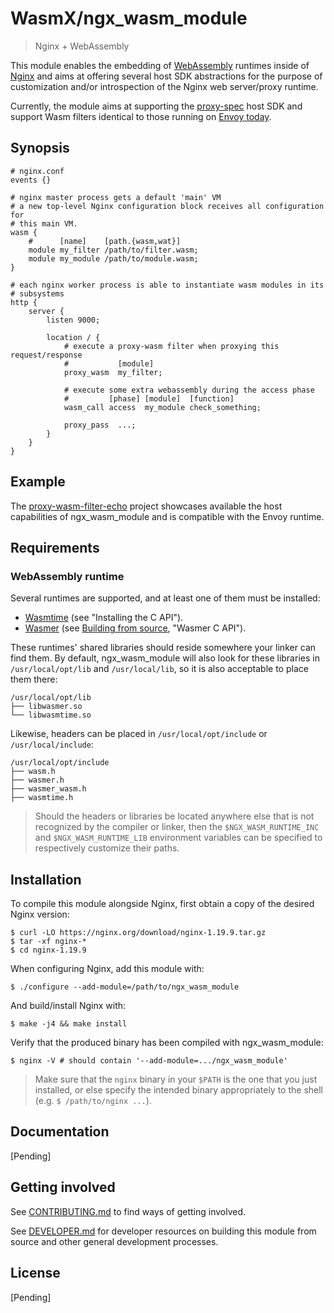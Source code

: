# WasmX/ngx_wasm_module

> Nginx + WebAssembly

This module enables the embedding of [WebAssembly](https://webassembly.org/)
runtimes inside of [Nginx](https://nginx.org/) and aims at offering several host
SDK abstractions for the purpose of customization and/or introspection of the
Nginx web server/proxy runtime.

Currently, the module aims at supporting the
[proxy-spec](https://github.com/proxy-wasm/spec) host SDK and support Wasm
filters identical to those running on
[Envoy today](https://www.envoyproxy.io/docs/envoy/latest/configuration/http/http_filters/wasm_filter.html).

## Synopsis

```nginx
# nginx.conf
events {}

# nginx master process gets a default 'main' VM
# a new top-level Nginx configuration block receives all configuration for
# this main VM.
wasm {
    #      [name]    [path.{wasm,wat}]
    module my_filter /path/to/filter.wasm;
    module my_module /path/to/module.wasm;
}

# each nginx worker process is able to instantiate wasm modules in its
# subsystems
http {
    server {
        listen 9000;

        location / {
            # execute a proxy-wasm filter when proxying this request/response
            #           [module]
            proxy_wasm  my_filter;

            # execute some extra webassembly during the access phase
            #         [phase] [module]  [function]
            wasm_call access  my_module check_something;

            proxy_pass  ...;
        }
    }
}
```

## Example

The
[proxy-wasm-filter-echo](https://github.com/wasmx-proxy/proxy-wasm-filter-echo/)
project showcases available the host capabilities of ngx_wasm_module and is
compatible with the Envoy runtime.

## Requirements

### WebAssembly runtime

Several runtimes are supported, and at least one of them must be installed:

- [Wasmtime](https://docs.wasmtime.dev/c-api/) (see "Installing the C API").
- [Wasmer](https://github.com/wasmerio/wasmer) (see [Building from
  source](https://docs.wasmer.io/ecosystem/wasmer/building-from-source), "Wasmer C API").

These runtimes' shared libraries should reside somewhere your linker can find
them. By default, ngx_wasm_module will also look for these libraries in
`/usr/local/opt/lib` and `/usr/local/lib`, so it is also acceptable to place
them there:

```
/usr/local/opt/lib
├── libwasmer.so
└── libwasmtime.so
```

Likewise, headers can be placed in `/usr/local/opt/include` or
`/usr/local/include`:

```
/usr/local/opt/include
├── wasm.h
├── wasmer.h
├── wasmer_wasm.h
├── wasmtime.h
```

> Should the headers or libraries be located anywhere else that is not
  recognized by the compiler or linker, then the `$NGX_WASM_RUNTIME_INC` and
  `$NGX_WASM_RUNTIME_LIB` environment variables can be specified to respectively
  customize their paths.

## Installation

To compile this module alongside Nginx, first obtain a copy of the desired
Nginx version:

```
$ curl -LO https://nginx.org/download/nginx-1.19.9.tar.gz
$ tar -xf nginx-*
$ cd nginx-1.19.9
```

When configuring Nginx, add this module with:

```
$ ./configure --add-module=/path/to/ngx_wasm_module
```

And build/install Nginx with:

```
$ make -j4 && make install
```

Verify that the produced binary has been compiled with ngx_wasm_module:

```
$ nginx -V # should contain '--add-module=.../ngx_wasm_module'
```

> Make sure that the `nginx` binary in your `$PATH` is the one that you just
  installed, or else specify the intended binary appropriately to the shell (e.g.
  `$ /path/to/nginx ...`).

## Documentation

[Pending]

## Getting involved

See [CONTRIBUTING.md](CONTRIBUTING.md) to find ways of getting involved.

See [DEVELOPER.md](DEVELOPER.md) for developer resources on building this module
from source and other general development processes.

## License

[Pending]
